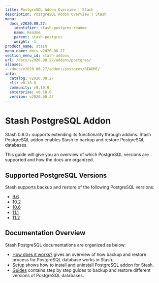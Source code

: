 ```yaml
---
title: PostgreSQL Addon Overview | Stash
description: PostgreSQL Addon Overview | Stash
menu:
  docs_v2020.08.27:
    identifier: stash-postgres-readme
    name: Readme
    parent: stash-postgres
    weight: -1
product_name: stash
menu_name: docs_v2020.08.27
section_menu_id: stash-addons
url: /docs/v2020.08.27/addons/postgres/
aliases:
- /docs/v2020.08.27/addons/postgres/README/
info:
  catalog: v2020.08.27
  cli: v0.10.0
  community: v0.10.0
  enterprise: v0.10.0
  version: v2020.08.27
---
```


# Stash PostgreSQL Addon

Stash 0.9.0+ supports extending its functionality through addons. Stash PostgreSQL addon enables Stash to backup and restore PostgreSQL databases.

This guide will give you an overview of which PostgreSQL versions are supported and how the docs are organized.

## Supported PostgreSQL Versions

Stash supports backup and restore of the following PostgreSQL versions:

- [9.6](/docs/v2020.08.27/addons/postgres/guides/9.6/standalone)
- [10.2](/docs/v2020.08.27/addons/postgres/guides/10.2/standalone)
- [10.6](/docs/v2020.08.27/addons/postgres/guides/10.6/standalone)
- [11.1](/docs/v2020.08.27/addons/postgres/guides/11.1/standalone)
- [11.2](/docs/v2020.08.27/addons/postgres/guides/11.2/standalone)

## Documentation Overview

Stash PostgreSQL documentations are organized as below:

- [How does it works?](/docs/v2020.08.27/addons/postgres/overview) gives an overview of how backup and restore process for PostgreSQL database works in Stash.
- [Setup](/docs/v2020.08.27/addons/postgres/setup/install) shows how to install and uninstall PostgreSQL addon for Stash.
- [Guides](/docs/v2020.08.27/addons/postgres/guides/11.2/standalone) contains step by step guides to backup and restore different versions of PostgreSQL databases.
